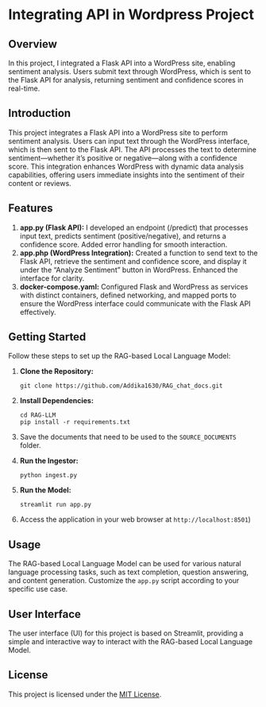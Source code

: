 <!DOCTYPE html>
<html>
<body>

  <h1>Integrating API in Wordpress Project</h1>

  <h2>Overview</h2>

  <p>In this project, I integrated a Flask API into a WordPress site, enabling sentiment analysis. Users submit text through WordPress, which is sent to the Flask API for analysis, returning sentiment and confidence scores in real-time.</p>

  <h2>Introduction</h2>

  <p>This project integrates a Flask API into a WordPress site to perform sentiment analysis. Users can input text through the WordPress interface, which is then sent to the Flask API. The API processes the text to determine sentiment—whether it’s positive or negative—along with a confidence score. This integration enhances WordPress with dynamic data analysis capabilities, offering users immediate insights into the sentiment of their content or reviews.</p>

  <h2>Features</h2>

  <ol>
    <li><strong>app.py (Flask API):</strong> I developed an endpoint (/predict) that processes input text, predicts sentiment (positive/negative), and returns a confidence score. Added error handling for smooth interaction.</li>
    <li><strong>app.php (WordPress Integration):</strong> Created a function to send text to the Flask API, retrieve the sentiment and confidence score, and display it under the “Analyze Sentiment” button in WordPress. Enhanced the interface for clarity.</li>
    <li><strong>docker-compose.yaml:</strong> Configured Flask and WordPress as services with distinct containers, defined networking, and mapped ports to ensure the WordPress interface could communicate with the Flask API effectively.</li>
  </ol>

  <h2>Getting Started</h2>

  <p>Follow these steps to set up the RAG-based Local Language Model:</p>

  <ol>
    <li><strong>Clone the Repository:</strong></li>
    <pre><code>git clone https://github.com/Addika1630/RAG_chat_docs.git</code></pre>
    <li><strong>Install Dependencies:</strong></li>
    <pre><code>cd RAG-LLM
pip install -r requirements.txt</code></pre>
    <li><p>Save the documents that need to be used to the <code>SOURCE_DOCUMENTS</code> folder.</p></li>
    <li><strong>Run the Ingestor:</strong></li>
    <pre><code>python ingest.py</code></pre>
    <li><strong>Run the Model:</strong></li>
    <pre><code>streamlit run app.py</code></pre>
    <li>Access the application in your web browser at <code>http://localhost:8501</code>)</li>
  </ol>

  <h2>Usage</h2>

  <p>The RAG-based Local Language Model can be used for various natural language processing tasks, such as text completion, question answering, and content generation. Customize the <code>app.py</code> script according to your specific use case.</p>

  <h2>User Interface</h2>

  <p>The user interface (UI) for this project is based on Streamlit, providing a simple and interactive way to interact with the RAG-based Local Language Model.</p>

  <h2>License</h2>

  <p>This project is licensed under the <a href="LICENSE">MIT License</a>.</p>

  

</body>

</html>

